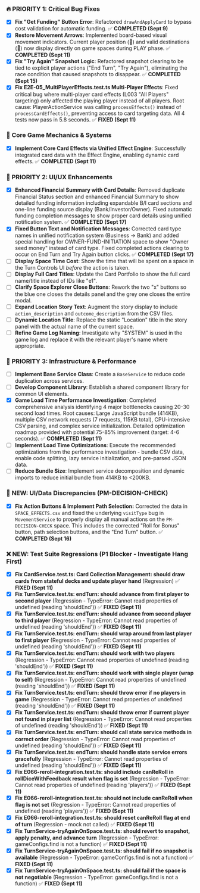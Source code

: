 ### 🔥 **PRIORITY 1: Critical Bug Fixes**
*   [x] **Fix "Get Funding" Button Error**: Refactored `drawAndApplyCard` to bypass cost validation for automatic funding. ✅ **COMPLETED (Sept 9)**
*   [x] **Restore Movement Arrows**: Implemented board-based visual movement indicators. Current player position (📍) and valid destinations (🎯) now display directly on game spaces during PLAY phase. ✅ **COMPLETED (Sept 11)**
*   [x] **Fix "Try Again" Snapshot Logic**: Refactored snapshot clearing to be tied to explicit player actions ("End Turn", "Try Again"), eliminating the race condition that caused snapshots to disappear. ✅ **COMPLETED (Sept 15)**
*   [x] **Fix E2E-05_MultiPlayerEffects.test.ts Multi-Player Effects**: Fixed critical bug where multi-player card effects (L003 "All Players" targeting) only affected the playing player instead of all players. Root cause: PlayerActionService was calling `processEffects()` instead of `processCardEffects()`, preventing access to card targeting data. All 4 tests now pass in 5.8 seconds. ✅ **FIXED (Sept 11)**

### 🎯 **Core Game Mechanics & Systems**
*   [x] **Implement Core Card Effects via Unified Effect Engine**: Successfully integrated card data with the Effect Engine, enabling dynamic card effects. ✅ **COMPLETED (Sept 11)**

### 🎨 **PRIORITY 2: UI/UX Enhancements**
*   [x] **Enhanced Financial Summary with Card Details**: Removed duplicate Financial Status section and enhanced Financial Summary to show detailed funding information including expandable B/I card sections and one-line funding source display (Bank/Investor/Owner). Fixed automatic funding completion messages to show proper card details using unified notification system. ✅ **COMPLETED (Sept 17)**
*   [x] **Fixed Button Text and Notification Messages**: Corrected card type names in unified notification system (Business → Bank) and added special handling for OWNER-FUND-INITIATION space to show "Owner seed money" instead of card type. Fixed completed actions clearing to occur on End Turn and Try Again button clicks. ✅ **COMPLETED (Sept 17)**
*   [ ] **Display Space Time Cost**: Show the time that will be spent on a space in the Turn Controls UI *before* the action is taken.
*   [ ] **Display Full Card Titles**: Update the Card Portfolio to show the full card name/title instead of IDs like "e1".
*   [ ] **Clarify Space Explorer Close Buttons**: Rework the two "x" buttons so the blue one closes the details panel and the grey one closes the entire modal.
*   [ ] **Expand Location Story Text**: Augment the story display to include `action_description` and `outcome_description` from the CSV files.
*   [ ] **Dynamic Location Title**: Replace the static "Location" title in the story panel with the actual name of the current space.
*   [ ] **Refine Game Log Naming**: Investigate why "SYSTEM" is used in the game log and replace it with the relevant player's name where appropriate.

### 🔧 **PRIORITY 3: Infrastructure & Performance**
*   [ ] **Implement Base Service Class**: Create a `BaseService` to reduce code duplication across services.
*   [ ] **Develop Component Library**: Establish a shared component library for common UI elements.
*   [x] **Game Load Time Performance Investigation**: Completed comprehensive analysis identifying 4 major bottlenecks causing 20-30 second load times. Root causes: Large JavaScript bundle (414KB), multiple CSV network requests (7 requests, 115KB total), CPU-intensive CSV parsing, and complex service initialization. Detailed optimization roadmap provided with potential 75-85% improvement (target: 4-6 seconds). ✅ **COMPLETED (Sept 11)**
*   [ ] **Implement Load Time Optimizations**: Execute the recommended optimizations from the performance investigation - bundle CSV data, enable code splitting, lazy service initialization, and pre-parsed JSON data.
*   [ ] **Reduce Bundle Size**: Implement service decomposition and dynamic imports to reduce initial bundle from 414KB to <200KB.

### 🐞 **NEW: UI/Data Discrepancies (PM-DECISION-CHECK)**
- [x] **Fix Action Buttons & Implement Path Selection:** Corrected the data in `SPACE_EFFECTS.csv` and fixed the underlying `visitType` bug in `MovementService` to properly display all manual actions on the `PM-DECISION-CHECK` space. This includes the corrected "Roll for Bonus" button, path selection buttons, and the "End Turn" button. ✅ **COMPLETED (Sept 16)**

### ❌ **NEW: Test Suite Regressions (P1 Blocker - Investigate Hang First)**
*   [x] **Fix CardService.test.ts: Card Collection Management: should draw cards from stateful decks and update player hand** (Regression) ✅ **FIXED (Sept 11)**
*   [x] **Fix TurnService.test.ts: endTurn: should advance from first player to second player** (Regression - TypeError: Cannot read properties of undefined (reading 'shouldEnd')) ✅ **FIXED (Sept 11)**
*   [x] **Fix TurnService.test.ts: endTurn: should advance from second player to third player** (Regression - TypeError: Cannot read properties of undefined (reading 'shouldEnd')) ✅ **FIXED (Sept 11)**
*   [x] **Fix TurnService.test.ts: endTurn: should wrap around from last player to first player** (Regression - TypeError: Cannot read properties of undefined (reading 'shouldEnd')) ✅ **FIXED (Sept 11)**
*   [x] **Fix TurnService.test.ts: endTurn: should work with two players** (Regression - TypeError: Cannot read properties of undefined (reading 'shouldEnd')) ✅ **FIXED (Sept 11)**
*   [x] **Fix TurnService.test.ts: endTurn: should work with single player (wrap to self)** (Regression - TypeError: Cannot read properties of undefined (reading 'shouldEnd')) ✅ **FIXED (Sept 11)**
*   [x] **Fix TurnService.test.ts: endTurn: should throw error if no players in game** (Regression - TypeError: Cannot read properties of undefined (reading 'shouldEnd')) ✅ **FIXED (Sept 11)**
*   [x] **Fix TurnService.test.ts: endTurn: should throw error if current player not found in player list** (Regression - TypeError: Cannot read properties of undefined (reading 'shouldEnd')) ✅ **FIXED (Sept 11)**
*   [x] **Fix TurnService.test.ts: endTurn: should call state service methods in correct order** (Regression - TypeError: Cannot read properties of undefined (reading 'shouldEnd')) ✅ **FIXED (Sept 11)**
*   [x] **Fix TurnService.test.ts: endTurn: should handle state service errors gracefully** (Regression - TypeError: Cannot read properties of undefined (reading 'shouldEnd')) ✅ **FIXED (Sept 11)**
*   [x] **Fix E066-reroll-integration.test.ts: should include canReRoll in rollDiceWithFeedback result when flag is set** (Regression - TypeError: Cannot read properties of undefined (reading 'players')) ✅ **FIXED (Sept 11)**
*   [x] **Fix E066-reroll-integration.test.ts: should not include canReRoll when flag is not set** (Regression - TypeError: Cannot read properties of undefined (reading 'players')) ✅ **FIXED (Sept 11)**
*   [x] **Fix E066-reroll-integration.test.ts: should reset canReRoll flag at end of turn** (Regression - mock not called) ✅ **FIXED (Sept 11)**
*   [x] **Fix TurnService-tryAgainOnSpace.test.ts: should revert to snapshot, apply penalty, and advance turn** (Regression - TypeError: gameConfigs.find is not a function) ✅ **FIXED (Sept 11)**
*   [x] **Fix TurnService-tryAgainOnSpace.test.ts: should fail if no snapshot is available** (Regression - TypeError: gameConfigs.find is not a function) ✅ **FIXED (Sept 11)**
*   [x] **Fix TurnService-tryAgainOnSpace.test.ts: should fail if the space is not negotiable** (Regression - TypeError: gameConfigs.find is not a function) ✅ **FIXED (Sept 11)**